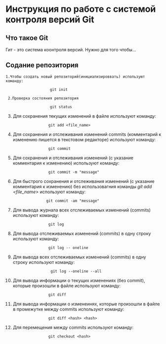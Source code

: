 # **Инструкция по работе с системой контроля версий Git**

## Что такое Git

Гит - это система коонтроля версий. Нужно для того чтобы...

## Содание репозитория

    1.Чтобы создать новый репозиторий(инициализироввать) используют команду:

                        git init

     2.Проверка состояния репозитория

                        git status


 3. Для сохранения текущих изменений в файле используют команду:

                        git add <file_name>
  
  4. Для сохранения и отслеживания изменений commits (комментарий к изменению пишется в текстовом редакторе) используют команду:

                         git commit   

  5. Для сохранения и отслеживания изменений (с указание  комментария к изменению) используют команду:                      

                         git commit -m "message"

  6. Для быстрого сохранения и отслеживания изменений (с указание  комментария к изменению) без использовагния команды  _*git add <file_name>*_ используют команду:      

                        git commit -am "message"

  
  7. Для вывода журнала всех отслеживаемых изменений (commits) используют команду:      
  
                         git log

  8. Для вывода отслеживаемых изменений (commits) в одну строку используют команду:            
  
                         git log -- oneline

  9. Для вывода всех отслеживаемых изменений (commits) в одну строку используют команду:            
   
                          git log --oneline --all

  10. Для вывода информации о текущих изменениях (без commit), которые произошли в файле используют команду:   

                          git diff

  11. Для вывода информации о изменеинях, которые произошли в файле в промежутке между commits используют команду:   

                          git diff <hash> <hash> 

  12. Для перемещения между commits используют команду:

                          git checkout <hash>
